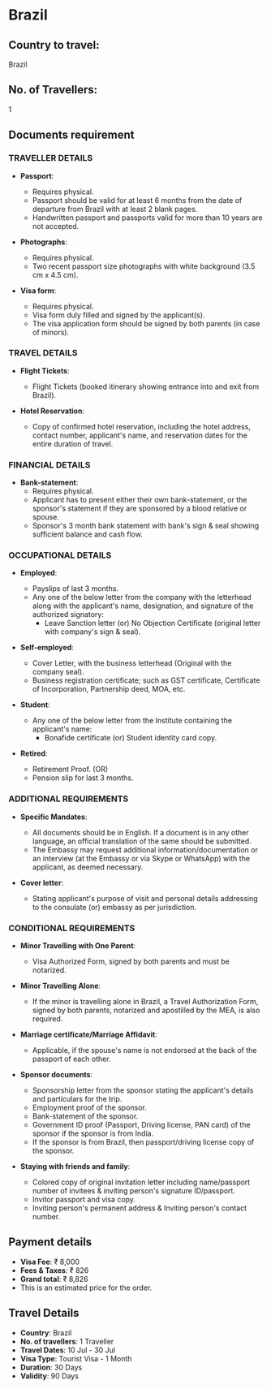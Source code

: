 # Brazil

## Country to travel:
Brazil

## No. of Travellers:
1

## Documents requirement

### TRAVELLER DETAILS

- **Passport**:
  - Requires physical.
  - Passport should be valid for at least 6 months from the date of departure from Brazil with at least 2 blank pages.
  - Handwritten passport and passports valid for more than 10 years are not accepted.

- **Photographs**:
  - Requires physical.
  - Two recent passport size photographs with white background (3.5 cm x 4.5 cm).

- **Visa form**:
  - Requires physical.
  - Visa form duly filled and signed by the applicant(s).
  - The visa application form should be signed by both parents (in case of minors).

### TRAVEL DETAILS

- **Flight Tickets**:
  - Flight Tickets (booked itinerary showing entrance into and exit from Brazil).

- **Hotel Reservation**:
  - Copy of confirmed hotel reservation, including the hotel address, contact number, applicant's name, and reservation dates for the entire duration of travel.

### FINANCIAL DETAILS

- **Bank-statement**:
  - Requires physical.
  - Applicant has to present either their own bank-statement, or the sponsor's statement if they are sponsored by a blood relative or spouse.
  - Sponsor's 3 month bank statement with bank's sign & seal showing sufficient balance and cash flow.

### OCCUPATIONAL DETAILS

- **Employed**:
  - Payslips of last 3 months.
  - Any one of the below letter from the company with the letterhead along with the applicant's name, designation, and signature of the authorized signatory:
    - Leave Sanction letter (or) No Objection Certificate (original letter with company's sign & seal).

- **Self-employed**:
  - Cover Letter, with the business letterhead (Original with the company seal).
  - Business registration certificate; such as GST certificate, Certificate of Incorporation, Partnership deed, MOA, etc.

- **Student**:
  - Any one of the below letter from the Institute containing the applicant's name:
    - Bonafide certificate (or) Student identity card copy.

- **Retired**:
  - Retirement Proof. (OR)
  - Pension slip for last 3 months.

### ADDITIONAL REQUIREMENTS

- **Specific Mandates**:
  - All documents should be in English. If a document is in any other language, an official translation of the same should be submitted.
  - The Embassy may request additional information/documentation or an interview (at the Embassy or via Skype or WhatsApp) with the applicant, as deemed necessary.

- **Cover letter**:
  - Stating applicant's purpose of visit and personal details addressing to the consulate (or) embassy as per jurisdiction.

### CONDITIONAL REQUIREMENTS

- **Minor Travelling with One Parent**:
  - Visa Authorized Form, signed by both parents and must be notarized.

- **Minor Travelling Alone**:
  - If the minor is travelling alone in Brazil, a Travel Authorization Form, signed by both parents, notarized and apostilled by the MEA, is also required.

- **Marriage certificate/Marriage Affidavit**:
  - Applicable, if the spouse's name is not endorsed at the back of the passport of each other.

- **Sponsor documents**:
  - Sponsorship letter from the sponsor stating the applicant's details and particulars for the trip.
  - Employment proof of the sponsor.
  - Bank-statement of the sponsor.
  - Government ID proof (Passport, Driving license, PAN card) of the sponsor if the sponsor is from India.
  - If the sponsor is from Brazil, then passport/driving license copy of the sponsor.

- **Staying with friends and family**:
  - Colored copy of original invitation letter including name/passport number of invitees & inviting person's signature ID/passport.
  - Invitor passport and visa copy.
  - Inviting person's permanent address & Inviting person's contact number.

## Payment details

- **Visa Fee**: ₹ 8,000
- **Fees & Taxes**: ₹ 826
- **Grand total**: ₹ 8,826
- This is an estimated price for the order.

## Travel Details

- **Country**: Brazil
- **No. of travellers**: 1 Traveller
- **Travel Dates**: 10 Jul - 30 Jul
- **Visa Type**: Tourist Visa - 1 Month
- **Duration**: 30 Days
- **Validity**: 90 Days
